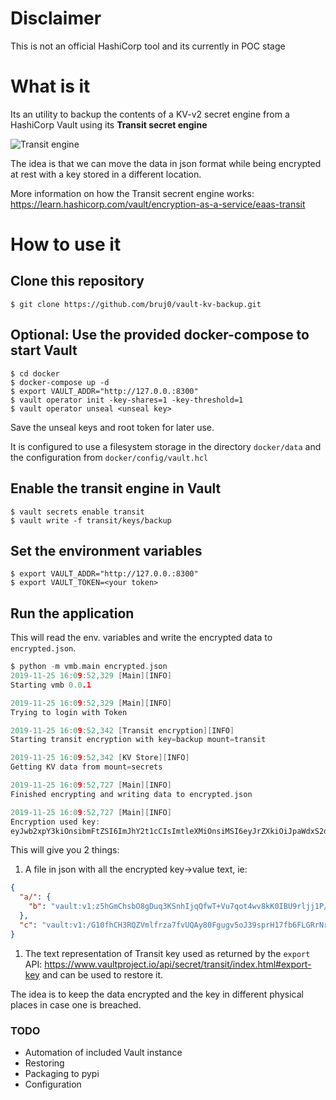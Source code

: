 # Disclaimer
This is not an official HashiCorp tool and its currently in POC stage

# What is it
Its an utility to backup the contents of a KV-v2 secret engine from a HashiCorp Vault using its **Transit secret engine**

![Transit engine](https://d33wubrfki0l68.cloudfront.net/cdaa6b27e251650a51c48cfe22fd860335196fc2/999b0/static/img/vault-encryption.png)

The idea is that we can move the data in json format while being encrypted at rest with a key stored in a different location.

More information on how the Transit secrent engine works: https://learn.hashicorp.com/vault/encryption-as-a-service/eaas-transit

# How to use it

## Clone this repository
```
$ git clone https://github.com/bruj0/vault-kv-backup.git
```
## Optional: Use the provided docker-compose to start Vault
```
$ cd docker
$ docker-compose up -d
$ export VAULT_ADDR="http://127.0.0.:8300"
$ vault operator init -key-shares=1 -key-threshold=1
$ vault operator unseal <unseal key>
```
Save the unseal keys and root token for later use.

It is configured to use a filesystem storage in the directory `docker/data` and the configuration from `docker/config/vault.hcl`

## Enable the transit engine in Vault

```
$ vault secrets enable transit
$ vault write -f transit/keys/backup
```

## Set the environment variables

```
$ export VAULT_ADDR="http://127.0.0.:8300"
$ export VAULT_TOKEN=<your token>
```
## Run the application
This will read the env. variables and write the encrypted data to `encrypted.json`.
```c
$ python -m vmb.main encrypted.json
2019-11-25 16:09:52,329 [Main][INFO]
Starting vmb 0.0.1

2019-11-25 16:09:52,329 [Main][INFO]
Trying to login with Token

2019-11-25 16:09:52,342 [Transit encryption][INFO]
Starting transit encryption with key=backup mount=transit

2019-11-25 16:09:52,342 [KV Store][INFO]
Getting KV data from mount=secrets

2019-11-25 16:09:52,727 [Main][INFO]
Finished encrypting and writing data to encrypted.json

2019-11-25 16:09:52,727 [Main][INFO]
Encryption used key:
eyJwb2xpY3kiOnsibmFtZSI6ImJhY2t1cCIsImtleXMiOnsiMSI6eyJrZXkiOiJpaWdxS2dielFrMVgrN2tT...fV19fQo=
```

This will give you 2 things:
1. A file in json with all the encrypted key->value text, ie:

```json
{
  "a/": {
    "b": "vault:v1:z5hGmChsbO8gDuq3KSnhIjqQfwT+Vu7qot4wv8kK0IBU9rljj1P/ZwuxTs2VDU0EMvLUUIZeuqyBFXZ4Mm+NZvTjWzDhTEiBCc92/t0kww=="
  },
  "c": "vault:v1:/G10fhCH3RQZVmlfrza7fvUQAy80Fgugv5oJ39sprH17fb6FLGRrNr+0pfLLf7sxnCcIxuJEvhRLkQI1aJx+4TmNTFHwN+ldzk4z884="
}
```
1. The text representation of Transit key used as returned by the `export` API: https://www.vaultproject.io/api/secret/transit/index.html#export-key and can be used to restore it.

The idea is to keep the data encrypted and the key in different physical places in case one is breached.

### TODO
* Automation of included Vault instance
* Restoring
* Packaging to pypi
* Configuration
